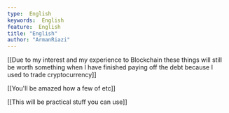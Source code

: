 ```yaml
---
type:  English
keywords:  English
feature:  English
title: "English"
author: "ArmanRiazi"
---
```



 [[Due to my interest and my experience to Blockchain these things will still be worth something when I have finished paying off the debt because I used to trade cryptocurrency]]
 
 [[You'll be amazed how a few of etc]]
 
  [[This will be practical stuff you can use]]